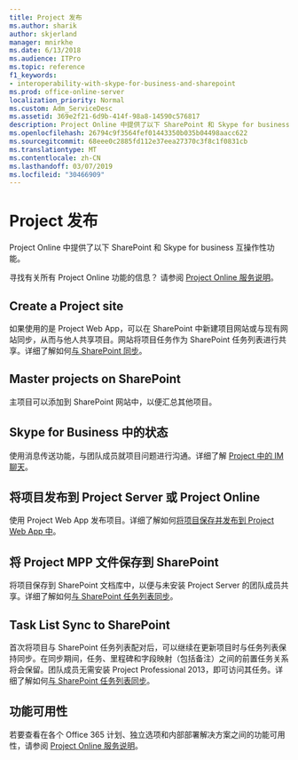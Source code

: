 ```yaml
---
title: Project 发布
ms.author: sharik
author: skjerland
manager: mnirkhe
ms.date: 6/13/2018
ms.audience: ITPro
ms.topic: reference
f1_keywords:
- interoperability-with-skype-for-business-and-sharepoint
ms.prod: office-online-server
localization_priority: Normal
ms.custom: Adm_ServiceDesc
ms.assetid: 369e2f21-6d9b-414f-98a8-14590c576817
description: Project Online 中提供了以下 SharePoint 和 Skype for business 互操作性功能。
ms.openlocfilehash: 26794c9f3564fef01443350b035b04498aacc622
ms.sourcegitcommit: 68eee0c2885fd112e37eea27370c3f8c1f0831cb
ms.translationtype: MT
ms.contentlocale: zh-CN
ms.lasthandoff: 03/07/2019
ms.locfileid: "30466909"
---
```

# <a name="project-publishing"></a>Project 发布

Project Online 中提供了以下 SharePoint 和 Skype for business 互操作性功能。
  
寻找有关所有 Project Online 功能的信息？ 请参阅 [Project Online 服务说明](project-online-service-description.md)。
  
## <a name="create-a-project-site"></a>Create a Project site
<a name="bkmk_CreateProjectsite"> </a>

如果使用的是 Project Web App，可以在 SharePoint 中新建项目网站或与现有网站同步，从而与他人共享项目。网站将项目任务作为 SharePoint 任务列表进行共享。详细了解如何[与 SharePoint 同步](https://go.microsoft.com/fwlink/p/?LinkId=271352)。
  
## <a name="master-projects-on-sharepoint"></a>Master projects on SharePoint
<a name="bkmk_MasterprojectsonSharePoint"> </a>

主项目可以添加到 SharePoint 网站中，以便汇总其他项目。 
  
## <a name="presence-with-skype-for-business"></a>Skype for Business 中的状态
<a name="bkmk_PresencewithLync"> </a>

使用消息传送功能，与团队成员就项目问题进行沟通。详细了解 [Project 中的 IM 聊天](https://go.microsoft.com/fwlink/p/?LinkId=271351)。
  
## <a name="publish-projects-to-project-server-or-project-online"></a>将项目发布到 Project Server 或 Project Online
<a name="bkmk_PublishProjectstoServerOnline"> </a>

使用 Project Web App 发布项目。详细了解如何[将项目保存并发布到 Project Web App 中](https://go.microsoft.com/fwlink/p/?LinkId=271354)。
  
## <a name="save-a-project-mpp-file-to-sharepoint"></a>将 Project MPP 文件保存到 SharePoint
<a name="bkmk_SavefiletoSharePoint"> </a>

将项目保存到 SharePoint 文档库中，以便与未安装 Project Server 的团队成员共享。详细了解如何[与 SharePoint 任务列表同步](https://go.microsoft.com/fwlink/p/?LinkId=271353)。
  
## <a name="task-list-sync-to-sharepoint"></a>Task List Sync to SharePoint
<a name="bkmk_TaskListSynctoSharePoint"> </a>

首次将项目与 SharePoint 任务列表配对后，可以继续在更新项目时与任务列表保持同步。在同步期间，任务、里程碑和字段映射（包括备注）之间的前置任务关系将会保留。团队成员无需安装 Project Professional 2013，即可访问其任务。详细了解如何[与 SharePoint 任务列表同步](https://go.microsoft.com/fwlink/p/?LinkId=271353)。
  
## <a name="feature-availability"></a>功能可用性
<a name="bkmk_TaskListSynctoSharePoint"> </a>

若要查看在各个 Office 365 计划、独立选项和内部部署解决方案之间的功能可用性，请参阅 [Project Online 服务说明](project-online-service-description.md)。
  

